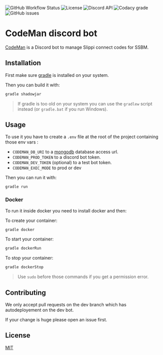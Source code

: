 ![GitHub Workflow Status](https://img.shields.io/github/workflow/status/SlippiCodeMan/CodeManBot/Build%20and%20Deploy%20Production%20Build)
![License](https://img.shields.io/github/license/SlippiCodeMan/CodeManBot)
![Discord API](https://img.shields.io/badge/discord%20api-JDA-%23843fd1)
![Codacy grade](https://img.shields.io/codacy/grade/7841a115752a446db5cff42a5243081b)
![GitHub issues](https://img.shields.io/github/issues/SlippiCodeMan/CodeManBot)

# CodeMan discord bot

[CodeMan](https://slippicodeman.github.io/CodeManWebsite/) is a Discord bot to manage Slippi connect codes for SSBM. 

## Installation

First make sure [gradle](https://gradle.org/) is installed on your system.

Then you can build it with:

```bash
gradle shadowjar
```

> If gradle is too old on your system you can use the `gradlew` script instead (or `gradle.bat` if you run Windows).

## Usage

To use it you have to create a `.env` file at the root of the project containing those env vars :
-   `CODEMAN_DB_URI` to a [mongodb](https://www.mongodb.com/) database access url.
-   `CODEMAN_PROD_TOKEN` to a discord bot token.
-   `CODEMAN_DEV_TOKEN` (optional) to a test bot token.
-   `CODEMAN_EXEC_MODE` to prod or dev

Then you can run it with:

```bash
gradle run
```

### Docker

To run it inside docker you need to install docker and then:

To create your container:
```bash
gradle docker
```

To start your container:
```bash
gradle dockerRun
```

To stop your container:
```bash
gradle dockerStop
```

> Use `sudo` before those commands if you get a permission error.

## Contributing

We only accept pull requests on the dev branch which has autodeployement on the dev bot.

If your change is huge please open an issue first.

## License
[MIT](https://choosealicense.com/licenses/mit/)
